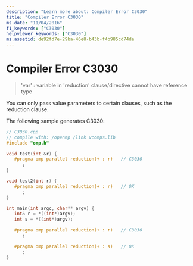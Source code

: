 ```yaml
---
description: "Learn more about: Compiler Error C3030"
title: "Compiler Error C3030"
ms.date: "11/04/2016"
f1_keywords: ["C3030"]
helpviewer_keywords: ["C3030"]
ms.assetid: de92fd7e-29ba-46e8-b43b-f4b985cd74de
---
```

# Compiler Error C3030

> 'var' : variable in 'reduction' clause/directive cannot have reference type

You can only pass value parameters to certain clauses, such as the reduction clause.

The following sample generates C3030:

```cpp
// C3030.cpp
// compile with: /openmp /link vcomps.lib
#include "omp.h"

void test(int &r) {
   #pragma omp parallel reduction(+ : r)   // C3030
      ;
}

void test2(int r) {
   #pragma omp parallel reduction(+ : r)   // OK
      ;
}

int main(int argc, char** argv) {
   int& r = *((int*)argv);
   int s = *((int*)argv);

   #pragma omp parallel reduction(+ : r)   // C3030
      ;

   #pragma omp parallel reduction(+ : s)   // OK
      ;
}
```
